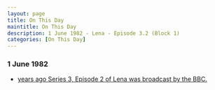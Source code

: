 ```yaml
---
layout: page
title: On This Day
maintitle: On This Day
description: 1 June 1982 - Lena - Episode 3.2 (Block 1)
categories: [On This Day]
---
```


### 1 June 1982
* [<span id="age"></span> years ago Series 3, Episode 2 of Lena was broadcast by the BBC.](/bbc%20one/lena%20-%20series%203/1982/06/01/lena.html)

<!-- Script for calculating number of years ago -->
<script>
var dob = '19820601';
var year = Number(dob.substr(0, 4));
var month = Number(dob.substr(4, 2)) - 1;
var day = Number(dob.substr(6, 2));
var today = new Date();
var age = today.getFullYear() - year;
if (today.getMonth() < month || (today.getMonth() == month && today.getDate() < day)) {
  age--;
}
document.getElementById("age").innerHTML=age;
</script>

